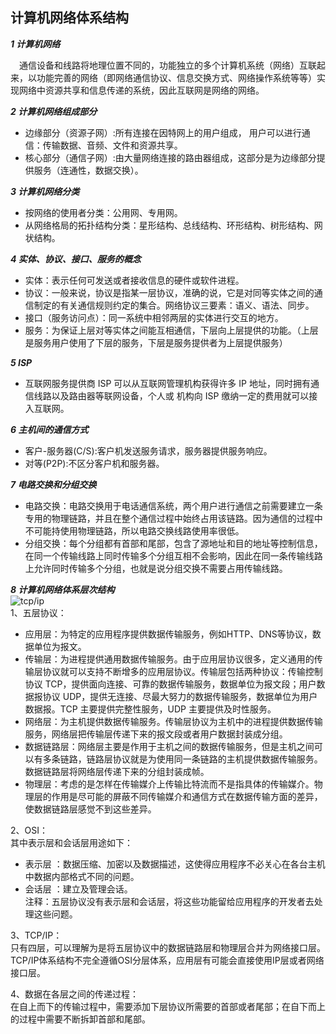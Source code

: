  计算机网络体系结构
---
***1 计算机网络***<br>

&emsp;通信设备和线路将地理位置不同的，功能独立的多个计算机系统（网络）互联起来，以功能完善的网络（即网络通信协议、信息交换方式、网络操作系统等等）实现网络中资源共享和信息传递的系统，因此互联网是网络的网络。  

***2 计算机网络组成部分***<br>

* 边缘部分（资源子网）:所有连接在因特网上的用户组成， 用户可以进行通信：传输数据、音频、文件和资源共享。<br>
* 核心部分（通信子网）:由大量网络连接的路由器组成，这部分是为边缘部分提供服务（连通性，数据交换）。  
  
***3 计算机网络分类***
* 按网络的使用者分类：公用网、专用网。
* 从网络格局的拓扑结构分类：星形结构、总线结构、环形结构、树形结构、网状结构。

***4 实体、协议、接口、服务的概念***
* 实体：表示任何可发送或者接收信息的硬件或软件进程。
* 协议：一般来说，协议是指某一层协议，准确的说，它是对同等实体之间的通信制定的有关通信规则约定的集合。网络协议三要素：语义、语法、同步。  
* 接口（服务访问点）：同一系统中相邻两层的实体进行交互的地方。  
* 服务：为保证上层对等实体之间能互相通信，下层向上层提供的功能。（上层是服务用户使用了下层的服务，下层是服务提供者为上层提供服务）  
  
***5 ISP***  
* 互联网服务提供商 ISP 可以从互联网管理机构获得许多 IP 地址，同时拥有通信线路以及路由器等联网设备，个人或
机构向 ISP 缴纳一定的费用就可以接入互联网。
  
***6 主机间的通信方式***  
* 客户-服务器(C/S):客户机发送服务请求，服务器提供服务响应。  
* 对等(P2P):不区分客户机和服务器。

***7 电路交换和分组交换***  
* 电路交换：电路交换用于电话通信系统，两个用户进行通信之前需要建立一条专用的物理链路，并且在整个通信过程中始终占用该链路。因为通信的过程中不可能持使用物理链路，所以电路交换线路使用率很低。  
* 分组交换：每个分组都有首部和尾部，包含了源地址和目的地址等控制信息，在同一个传输线路上同时传输多个分组互相不会影响，因此在同一条传输线路上允许同时传输多个分组，也就是说分组交换不需要占用传输线路。  
  
***8 计算机网络体系层次结构***  
![tcp/ip](https://github.com/zhuqianqian1996/CS-Master-Note/blob/%E8%AE%A1%E7%AE%97%E6%9C%BA%E7%BD%91%E7%BB%9C/%E5%9B%BE%E7%89%87/2.png)  
1、五层协议：  
* 应用层：为特定的应用程序提供数据传输服务，例如HTTP、DNS等协议，数据单位为报文。  
* 传输层：为进程提供通用数据传输服务。由于应用层协议很多，定义通用的传输层协议就可以支持不断增多的应用层协议。传输层包括两种协议：传输控制协议 TCP，提供面向连接、可靠的数据传输服务，数据单位为报文段；用户数据报协议 UDP，提供无连接、尽最大努力的数据传输服务，数据单位为用户数据报。TCP 主要提供完整性服务，UDP 主要提供及时性服务。
* 网络层：为主机提供数据传输服务。传输层协议为主机中的进程提供数据传输服务，网络层把传输层传递下来的报文段或者用户数据封装成分组。
* 数据链路层：网络层主要是作用于主机之间的数据传输服务，但是主机之间可以有多条链路，链路层协议就是为使用同一条链路的主机提供数据传输服务。数据链路层将网络层传递下来的分组封装成帧。  
* 物理层：考虑的是怎样在传输媒介上传输比特流而不是指具体的传输媒介。物理层的作用是尽可能的屏蔽不同传输媒介和通信方式在数据传输方面的差异，使数据链路层感觉不到这些差异。  

2、OSI：  
其中表示层和会话层用途如下：  
* 表示层 ：数据压缩、加密以及数据描述，这使得应用程序不必关心在各台主机中数据内部格式不同的问题。  
* 会话层 ：建立及管理会话。  
注释：五层协议没有表示层和会话层，将这些功能留给应用程序的开发者去处理这些问题。  
  
3、TCP/IP：  
只有四层，可以理解为是将五层协议中的数据链路层和物理层合并为网络接口层。  
TCP/IP体系结构不完全遵循OSI分层体系，应用层有可能会直接使用IP层或者网络接口层。  
  
4、数据在各层之间的传递过程：  
在自上而下的传输过程中，需要添加下层协议所需要的首部或者尾部；在自下而上的过程中需要不断拆卸首部和尾部。
  

